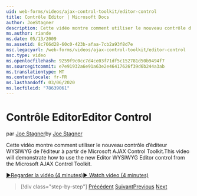 ```yaml
---
uid: web-forms/videos/ajax-control-toolkit/editor-control
title: Contrôle Editor | Microsoft Docs
author: JoeStagner
description: Cette vidéo montre comment utiliser le nouveau contrôle d’éditeur WYSIWYG de l’éditeur à partir de Microsoft AJAX Control Toolkit.
ms.author: riande
ms.date: 05/13/2009
ms.assetid: 8c766d28-60c0-423b-afaa-7cb2a93f8d7e
msc.legacyurl: /web-forms/videos/ajax-control-toolkit/editor-control
msc.type: video
ms.openlocfilehash: 9259f9c0cc7d4ce03f71df5c152781d50b9494f7
ms.sourcegitcommit: e7e91932a6e91a63e2e46417626f39d6b244a3ab
ms.translationtype: MT
ms.contentlocale: fr-FR
ms.lasthandoff: 03/06/2020
ms.locfileid: "78639061"
---
```

# <a name="editor-control"></a><span data-ttu-id="f5a06-103">Contrôle Editor</span><span class="sxs-lookup"><span data-stu-id="f5a06-103">Editor Control</span></span>

<span data-ttu-id="f5a06-104">par [Joe Stagner](https://github.com/JoeStagner)</span><span class="sxs-lookup"><span data-stu-id="f5a06-104">by [Joe Stagner](https://github.com/JoeStagner)</span></span>

<span data-ttu-id="f5a06-105">Cette vidéo montre comment utiliser le nouveau contrôle d’éditeur WYSIWYG de l’éditeur à partir de Microsoft AJAX Control Toolkit.</span><span class="sxs-lookup"><span data-stu-id="f5a06-105">This video will demonstrate how to use the new Editor WYSIWYG Editor control from the Microsoft AJAX Control Toolkit.</span></span>

[<span data-ttu-id="f5a06-106">&#9654;Regarder la vidéo (4 minutes)</span><span class="sxs-lookup"><span data-stu-id="f5a06-106">&#9654; Watch video (4 minutes)</span></span>](https://channel9.msdn.com/Blogs/ASP-NET-Site-Videos/editor-control)

> [!div class="step-by-step"]
> <span data-ttu-id="f5a06-107">[Précédent](combo-box.md)
> [Suivant](editor-control-custom.md)</span><span class="sxs-lookup"><span data-stu-id="f5a06-107">[Previous](combo-box.md)
[Next](editor-control-custom.md)</span></span>
